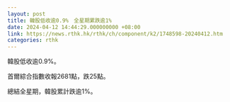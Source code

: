 ```yaml
---
layout: post
title: 韓股低收逾0.9%　全星期累跌逾1%
date: 2024-04-12 14:44:29.000000000 +08:00
link: https://news.rthk.hk/rthk/ch/component/k2/1748598-20240412.htm
categories: rthk
---
```


韓股低收逾0.9%。

首爾綜合指數收報2681點，跌25點。

總結全星期，韓股累計跌逾1%。
